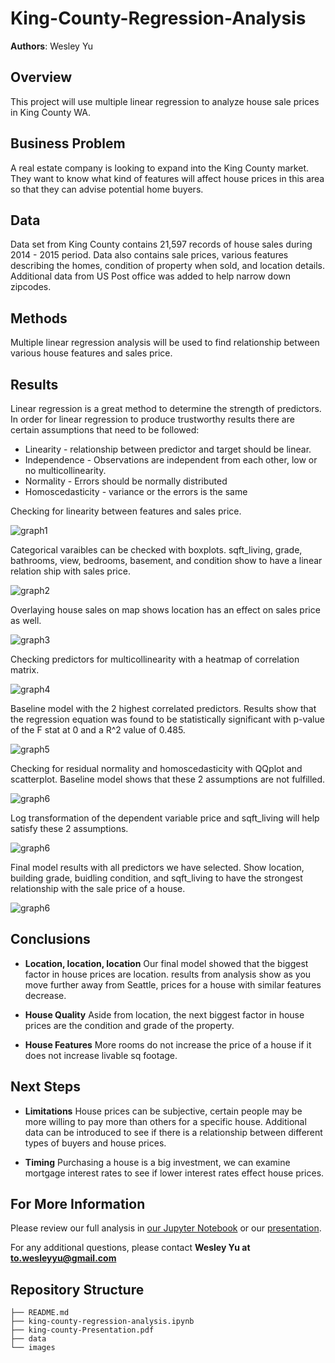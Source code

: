 # King-County-Regression-Analysis

**Authors**: Wesley Yu

## Overview

This project will use multiple linear regression to analyze house sale prices in King County WA.

## Business Problem

A real estate company is looking to expand into the King County market. They want to know what kind of features will affect house prices in this area so that they can advise potential home buyers.

## Data

Data set from King County contains 21,597 records of house sales during 2014 - 2015 period. Data also contains sale prices, various features describing the homes, condition of property when sold, and location details. Additional data from US Post office was added to help narrow down zipcodes.

## Methods

Multiple linear regression analysis will be used to find relationship between various house features and sales price.

## Results

Linear regression is a great method to determine the strength of predictors. In order for linear regression to produce trustworthy results there are certain assumptions that need to be followed: 
* Linearity - relationship between predictor and target should be linear.
* Independence - Observations are independent from each other, low or no multicollinearity.
* Normality - Errors should be normally distributed
* Homoscedasticity - variance or the errors is the same

Checking for linearity between features and sales price.

![graph1](./images/scatter.png)

Categorical varaibles can be checked with boxplots. sqft_living, grade, bathrooms, view, bedrooms, basement, and condition show to have a linear relation ship with sales price.

![graph2](./images/boxplot.png)

Overlaying house sales on map shows location has an effect on sales price as well.

![graph3](./images/map.png)

Checking predictors for multicollinearity with a heatmap of correlation matrix.

![graph4](./images/correlation_matrix.png)

Baseline model with the 2 highest correlated predictors. Results show that the regression equation was found to be statistically significant with p-value of the F stat at 0 and a R^2 value of 0.485. 

![graph5](./images/baseline.png)

Checking for residual normality and homoscedasticity with QQplot and scatterplot. Baseline model shows that these 2 assumptions are not fulfilled. 

![graph6](./images/blog.png)

Log transformation of the dependent variable price and sqft_living will help satisfy these 2 assumptions.

![graph6](./images/alog.png)

Final model results with all predictors we have selected. Show location, building grade, buidling condition, and sqft_living to have the strongest relationship with the sale price of a house.


![graph6](./images/regression_results.png)

## Conclusions



- __Location, location, location__ Our final model showed that the biggest factor in house prices are location. results from analysis show as you move further away from Seattle, prices for a house with similar features decrease.

- __House Quality__ Aside from location, the next biggest factor in house prices are the condition and grade of the property.

- __House Features__ More rooms do not increase the price of a house if it does not increase livable sq footage.

 
## Next Steps

- __Limitations__ House prices can be subjective, certain people may be more willing to pay more than others for a specific house. Additional data can be introduced to see if there is a relationship between different types of buyers and house prices.

- __Timing__ Purchasing a house is a big investment, we can examine mortgage interest rates to see if lower interest rates effect house prices.


## For More Information

Please review our full analysis in [our Jupyter Notebook](./king-county-regression-analysis.ipynb) or our [presentation](./king-county-Presentation.pdf).

For any additional questions, please contact **Wesley Yu at to.wesleyyu@gmail.com**

## Repository Structure

```
├── README.md                           
├── king-county-regression-analysis.ipynb
├── king-county-Presentation.pdf        
├── data                                
└── images                              
```
